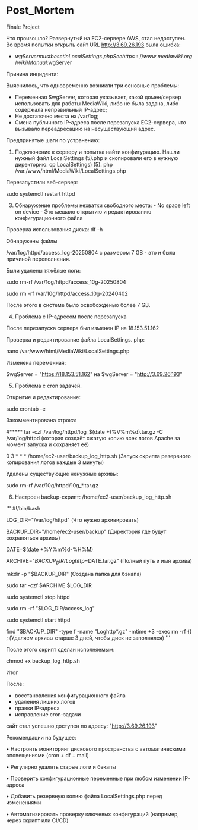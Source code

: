# Post_Mortem
Finale Project 

Что произошло?
Развернутый на ЕС2-сервере AWS, стал недоступен. Во время попытки открыть сайт URL http://3.69.26.193 была ошибка:
- $wgServer must be set in LocalSettings.php See https://www.mediawiki.org/wiki/Manual:$wgServer

Причина инцидента:

Выяснилось, что одновременно возникли три основные проблемы:
- Переменная $wgServer, которая указывает, какой домен/сервер использовать для работы MediaWiki, либо не была задана,
либо содержала неправильный IP-адрес;
- Не достаточно места на /var/log;
- Смена публичного IP-адреса после перезапуска ЕС2-сервера, что вызывало переадресацию на несуществующий адрес.

Предпринятые шаги по устранению:

  1.	Подключение к серверу и попытка найти конфигурацию. Нашли нужный файл LocalSettings (5).php и скопировали его в нужную директорию: 
  cp LocalSettings) \(5\). php /var./www/html/MediaWiki/LocalSettings.php

  Перезапустили веб-сервер:
  
  sudo systemctl restart httpd
  
  3.	Обнаружение проблемы нехватки свободного места: - No space left on device - Это мешало открытию и редактированию конфигурационного файла
  
  Проверка использования диска: df -h 
  
  Обнаружены файлы
  
  /var/1og/httpd/access_log-20250804 с размером 7 GB - это и была причиной переполнения.
  
  Были удалены тяжёлые логи:
  
  sudo rm-rf /var/1og/httpd/access_10g-20250804
  
  sudo rm -rf /var/10g/httpd/access_10g-20240402
  
  После этого в системе было освобожденыо более 7 GB.
  
  4. Проблема с IP-адресом после перезапуска
  
  После перезапуска сервера был изменен IP на 18.153.51.162
  
  Проверка и редактирование файла LocalSettings. php:
  
  nano /var/www/html/MediaWiki/LocalSettings.php
  
  Изменена переменная:
  
  $wgServer = "https://18.153.51.162" на $wgServer = "http://3.69.26.193"
  
  5. Проблема с cron задачей.
  
  Открытие и редактирование:
  
  sudo crontab -e
  
  Закомментирована строка:
  
  #***** tar -czf /var/log/httpd/log_$(date +(%V\%m\%d).tar.gz -C /var/log/httpd (которая создаёт сжатую копию всех логов Apache за момент запуска и сохраняет её)
  
  0 3 * * * /home/ec2-user/backup_log_http.sh (Запуск скрипта резервного копирования логов каждые 3 минуты)
  
  Удалены существующие ненужные архивы:
  
  sudo rm-rf /var/10g/httpd/10g_*.tar.gz
  
  6. Настроен backup-скрипт: /home/ec2-user/backup_log_http.sh

''' #!/bin/bash

LOG_DIR="/var/log/httpd" (Что нужно архивировать)

BACKUP_DIR="/home/ec2-user/backup" (Директория где будут сохраняться архивы)

DATE=$(date +%Y%m%d-%H%M) 

ARCHIVE="$BACKUP_DIR/Loghttp-$DATE.tar.gz" (Полный путь и имя архива)

mkdir -p "$BACKUP_DIR" (Создана папка для бэкапа)

sudo tar -czf $ARCHIVE $LOG_DIR 

sudo systemctl stop httpd

sudo rm -rf "$LOG_DIR/access_log"

sudo systemctl start httpd

find "$BACKUP_DIR" -type f -name "Loghttp*.gz" -mtime +3 -exec rm -rf {} \; (Удаляем архивы старше 3 дней, чтобы диск не заполнялся) '''

После этого скрипт сделан исполняемым:

chmod +x backup_log_http.sh

Итог

После:
- восстановления конфигурационного файла
- удаления лишних логов
- правки IP-адреса
- исправление cron-задачи

сайт стал успешно доступен по адресу: "http://3.69.26.193"


Рекомендации на будущее:

•	Настроить мониторинг дискового пространства с автоматическими оповещениями (cron + df + mail)

•	Регулярно удалять старые логи и бэкапы

•	Проверить конфигурационные переменные при любом изменении IP-адреса

•	Добавить резервную копию файла LocalSettings.php перед изменениями

•	Автоматизировать проверку ключевых конфигураций (например, через скрипт или CI/CD)

